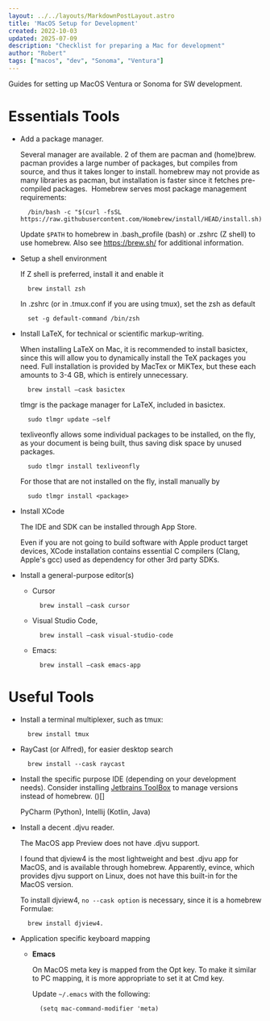 ```yaml
---
layout: ../../layouts/MarkdownPostLayout.astro
title: 'MacOS Setup for Development'
created: 2022-10-03
updated: 2025-07-09
description: "Checklist for preparing a Mac for development"
author: "Robert"
tags: ["macos", "dev", "Sonoma", "Ventura"]
---
```



Guides for setting up MacOS Ventura or Sonoma for SW development.

# Essentials Tools

* Add a package manager.

    Several manager are available. 2 of them are pacman and (home)brew. 
pacman provides a large number of packages, but compiles from source, and thus it takes longer to install. homebrew may not provide as many libraries as pacman, but installation is faster since it fetches pre-compiled packages. 
Homebrew serves most package management requirements: 

        /bin/bash -c "$(curl -fsSL https://raw.githubusercontent.com/Homebrew/install/HEAD/install.sh)"

    Update `$PATH` to homebrew in .bash_profile (bash) or .zshrc (Z shell) to use homebrew. Also see  https://brew.sh/ for additional information.

* Setup a shell environment

    If Z shell is preferred, install it and enable it 

        brew install zsh

    In .zshrc (or in .tmux.conf if you are using tmux), set the zsh as default

        set -g default-command /bin/zsh 

* Install LaTeX, for technical or scientific markup-writing. 

    When installing LaTeX on Mac, it is recommended to install basictex, since this will allow you to dynamically install the TeX packages you need. Full installation is provided by MacTex or MiKTex, but these each amounts to 3-4 GB, which is entirely unnecessary. 

        brew install —cask basictex

    tlmgr is the package manager for LaTeX, included in basictex. 

        sudo tlmgr update —self

    texliveonfly allows some individual packages to be installed, on the fly, as your document is being built, thus saving disk space by unused packages.

        sudo tlmgr install texliveonfly

    For those that are not installed on the fly, install manually by

        sudo tlmgr install <package>

* Install XCode

    The IDE and SDK can be installed through App Store.

    Even if you are not going to build software with Apple product target devices, XCode installation contains essential C compilers (Clang, Apple's gcc) used as dependency for other 3rd party SDKs.  

* Install a general-purpose editor(s)

    * Cursor

            brew install —cask cursor

    * Visual Studio Code,

            brew install —cask visual-studio-code

    * Emacs: 
    
            brew install —cask emacs-app

# Useful Tools

* Install a terminal multiplexer, such as tmux:

        brew install tmux

* RayCast (or Alfred), for easier desktop search

        brew install --cask raycast

* Install the specific purpose IDE (depending on your development needs). Consider installing [Jetbrains ToolBox](https://www.jetbrains.com/toolbox-app/) to manage versions instead of homebrew. ()[]

    PyCharm (Python), Intellij (Kotlin, Java)

* Install a decent .djvu reader.

    The MacOS app Preview does not have .djvu support. 

    I found that djview4 is the most lightweight and best .djvu app for MacOS, and is available through homebrew. Apparently, evince, which provides djvu support on Linux, does not have this built-in for the MacOS version. 

    To install djview4, `no --cask option` is necessary, since it is a homebrew Formulae:

        brew install djview4.

* Application specific keyboard mapping

    * **Emacs**

        On MacOS meta key is mapped from the Opt key. To make it similar to PC mapping, it is more appropriate to set it at Cmd key.

        Update `~/.emacs` with the following:

            (setq mac-command-modifier 'meta)
